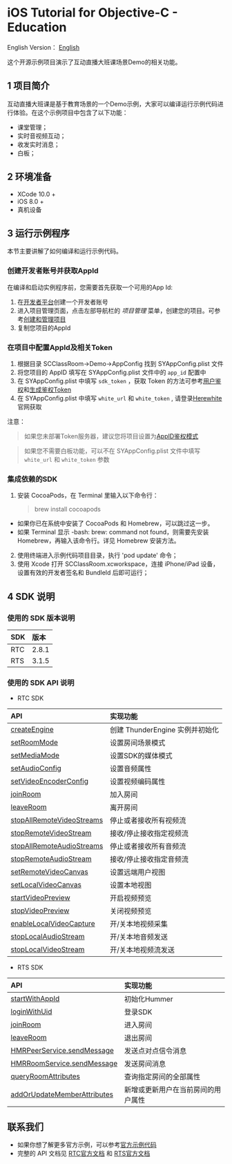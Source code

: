 # iOS Tutorial for Objective-C - Education

English Version： [English](README.en.md)

这个开源示例项目演示了互动直播大班课场景Demo的相关功能。

## 1 项目简介

互动直播大班课是基于教育场景的一个Demo示例，大家可以编译运行示例代码进行体验。在这个示例项目中包含了以下功能：

- 课堂管理；
- 实时音视频互动；
- 收发实时消息；
- 白板；

## 2 环境准备

- XCode 10.0 +
- iOS 8.0 +
-  真机设备

## 3 运行示例程序

本节主要讲解了如何编译和运行示例代码。

### 创建开发者账号并获取AppId

在编译和启动实例程序前，您需要首先获取一个可用的App Id:

1. 在[开发者平台](https://docs.aivacom.com/cloud/cn/platform/console/registration_and_login/registration_and_login.html)创建一个开发者账号
2. 进入项目管理页面，点击左部导航栏的 *项目管理* 菜单，创建您的项目。可参考[创建和管理项目](https://docs.aivacom.com/cloud/cn/platform/console/create_and_manage_projects/create_and_manage_projects.html)
3. 复制您项目的AppId

   
### 在项目中配置AppId及相关Token

1. 根据目录 SCClassRoom->Demo->AppConfig 找到 SYAppConfig.plist 文件
2. 将您项目的 AppID 填写在 SYAppConfig.plist 文件中的  `app_id` 配置中
3. 在 SYAppConfig.plist 中填写 `sdk_token` ，获取 Token 的方法可参考[用户鉴权](https://docs.aivacom.com/cloud/cn/platform/other/user_auth.html)和[生成鉴权Token](https://docs.aivacom.com/cloud/cn/product_category/rtc_service/rt_video_interaction/common_functions/generate_token/generate_token_java.html)
4. 在 SYAppConfig.plist 中填写 `white_url` 和 `white_token` , 请登录[Herewhite](https://console.herewhite.com/)官网获取

注意：
> 如果您未部署Token服务器，建议您将项目设置为[AppID鉴权模式](https://docs.aivacom.com/cloud/cn/platform/console/create_and_manage_projects/create_and_manage_projects.html)

> 如果您不需要白板功能，可以不在 SYAppConfig.plist 文件中填写 `white_url` 和 `white_token` 参数  

### 集成依赖的SDK

1. 安装 CocoaPods，在 Terminal 里输入以下命令行：  
    > brew install cocoapods  
* 如果你已在系统中安装了 CocoaPods 和 Homebrew，可以跳过这一步。
* 如果 Terminal 显示 -bash: brew: command not found，则需要先安装 Homebrew，再输入该命令行。详见 Homebrew 安装方法。 

2. 使用终端进入示例代码项目目录，执行 'pod update' 命令；
3. 使用 Xcode 打开 SCClassRoom.xcworkspace，连接 iPhone/iPad 设备，设置有效的开发者签名和 BundleId 后即可运行；


## 4 SDK 说明

### 使用的 SDK 版本说明

| SDK | 版本 |
|:----|:----|
| RTC | 2.8.1 |
| RTS | 3.1.5 |

### 使用的 SDK API 说明

- RTC SDK

| API | 实现功能 |
|:-------------|:---------|
|[createEngine](https://docs.aivacom.com/cloud/cn/product_category/rtc_service/rt_video_interaction/api/iOS/v2.7.0/function.html#thunderenginecreateenginesceneiddelegate)|创建 ThunderEngine 实例并初始化|
|[setRoomMode](https://docs.aivacom.com/cloud/cn/product_category/rtc_service/rt_video_interaction/api/iOS/v2.7.0/function.html#thunderenginesetroommode)|设置房间场景模式|
|[setMediaMode](https://docs.aivacom.com/cloud/cn/product_category/rtc_service/rt_video_interaction/api/iOS/v2.7.0/function.html#thunderenginesetmediamode)|设置SDK的媒体模式|
|[setAudioConfig](https://docs.aivacom.com/cloud/cn/product_category/rtc_service/rt_video_interaction/api/iOS/v2.7.0/function.html#thunderenginesetaudioconfigcommutmodescenariomode)|设置音频属性|
|[setVideoEncoderConfig](https://docs.aivacom.com/cloud/cn/product_category/rtc_service/rt_video_interaction/api/iOS/v2.7.0/function.html#thunderenginesetvideoencoderconfig)|设置视频编码属性|
|[joinRoom](https://docs.aivacom.com/cloud/cn/product_category/rtc_service/rt_video_interaction/api/iOS/v2.7.0/function.html#thunderenginejoinroomroomnameuid)|加入房间|
|[leaveRoom](https://docs.aivacom.com/cloud/cn/product_category/rtc_service/rt_video_interaction/api/iOS/v2.7.0/function.html#thunderengineleaveroom)|离开房间|
|[stopAllRemoteVideoStreams](https://docs.aivacom.com/cloud/cn/product_category/rtc_service/rt_video_interaction/api/iOS/v2.7.0/function.html#thunderenginestopallremotevideostreams)|停止或者接收所有视频流|
|[stopRemoteVideoStream](https://docs.aivacom.com/cloud/cn/product_category/rtc_service/rt_video_interaction/api/iOS/v2.7.0/function.html#thunderenginestopremotevideostreamstopped)|接收/停止接收指定视频流|
|[stopAllRemoteAudioStreams](https://docs.aivacom.com/cloud/cn/product_category/rtc_service/rt_video_interaction/api/iOS/v2.7.0/function.html#thunderenginestopallremoteaudiostreams)|停止或者接收所有音频流|
|[stopRemoteAudioStream](https://docs.aivacom.com/cloud/cn/product_category/rtc_service/rt_video_interaction/api/iOS/v2.7.0/function.html#thunderenginestopremoteaudiostreamstopped)|接收/停止接收指定音频流|
|[setRemoteVideoCanvas](https://docs.aivacom.com/cloud/cn/product_category/rtc_service/rt_video_interaction/api/iOS/v2.7.0/function.html#thunderenginesetremotevideocanvas)|设置远端用户视图|
|[setLocalVideoCanvas](https://docs.aivacom.com/cloud/cn/product_category/rtc_service/rt_video_interaction/api/iOS/v2.7.0/function.html#thunderenginesetlocalvideocanvas)|设置本地视图|
|[startVideoPreview](https://docs.aivacom.com/cloud/cn/product_category/rtc_service/rt_video_interaction/api/iOS/v2.7.0/function.html#thunderenginestartvideopreview)|开启视频预览|
|[stopVideoPreview](https://docs.aivacom.com/cloud/cn/product_category/rtc_service/rt_video_interaction/api/iOS/v2.7.0/function.html#thunderenginestopvideopreview)|关闭视频预览|
|[enableLocalVideoCapture](https://docs.aivacom.com/cloud/cn/product_category/rtc_service/rt_video_interaction/api/iOS/v2.7.0/function.html#thunderengineenablelocalvideocapture)|开/关本地视频采集|
|[stopLocalAudioStream](https://docs.aivacom.com/cloud/cn/product_category/rtc_service/rt_video_interaction/api/iOS/v2.7.0/function.html#thunderenginestoplocalaudiostream)|开/关本地音频发送|
|[stopLocalVideoStream](https://docs.aivacom.com/cloud/cn/product_category/rtc_service/rt_video_interaction/api/iOS/v2.7.0/function.html#thunderenginestoplocalvideostream)|开/关本地视频流发送|


- RTS SDK

| API | 实现功能 |
|:-------------|:---------|
|[startWithAppId](https://docs.aivacom.com/cloud/cn/product_category/rtm_service/instant_messaging/api/iOS/v3.1.3/function.html#hummerstartwithappidappversioneventobserver)|初始化Hummer|
|[loginWithUid](https://docs.aivacom.com/cloud/cn/product_category/rtm_service/instant_messaging/api/iOS/v3.1.3/function.html#hummerloginwithuidregiontokencompletion)|登录SDK|
|[joinRoom](https://docs.aivacom.com/cloud/cn/product_category/rtm_service/instant_messaging/api/iOS/v3.1.3/function.html#hmrroomservicejoinroomwithappextrasoptionscompletion)|进入房间|
|[leaveRoom](https://docs.aivacom.com/cloud/cn/product_category/rtm_service/instant_messaging/api/iOS/v3.1.3/function.html#hmrroomserviceleaveroomcompletion)|退出房间|
|[HMRPeerService.sendMessage](https://docs.aivacom.com/cloud/cn/product_category/rtm_service/instant_messaging/api/iOS/v3.1.3/function.html#hmrpeerservicesendmessagewithoptionstousercompletion)|发送点对点信令消息|
|[HMRRoomService.sendMessage](https://docs.aivacom.com/cloud/cn/product_category/rtm_service/instant_messaging/api/iOS/v3.1.3/function.html#hmrroomservicesendmessagewithoptionsinroomcompletion)|发送房间消息|
|[queryRoomAttributes](https://docs.aivacom.com/cloud/cn/product_category/rtm_service/instant_messaging/api/iOS/v3.1.3/function.html#hmrroomservicequeryroomattributescompletion)|查询指定房间的全部属性|
|[addOrUpdateMemberAttributes](https://docs.aivacom.com/cloud/cn/product_category/rtm_service/instant_messaging/api/iOS/v3.1.3/function.html#hmrroomserviceaddorupdatememberattributesinroomwithattributesoptionscompletion)|新增或更新用户在当前房间的用户属性|


## 联系我们

- 如果你想了解更多官方示例，可以参考[官方示例代码](https://github.com/Aivacom?tab=repositories)
- 完整的 API 文档见 [RTC官方文档](https://docs.aivacom.com/cloud/cn/product_category/rtc_service/rt_video_interaction/api/iOS/v2.8.0/category.html) 和 [RTS官方文档](https://docs.aivacom.com/cloud/cn/product_category/rtm_service/instant_messaging/api/iOS/v3.1.3/category.html)

